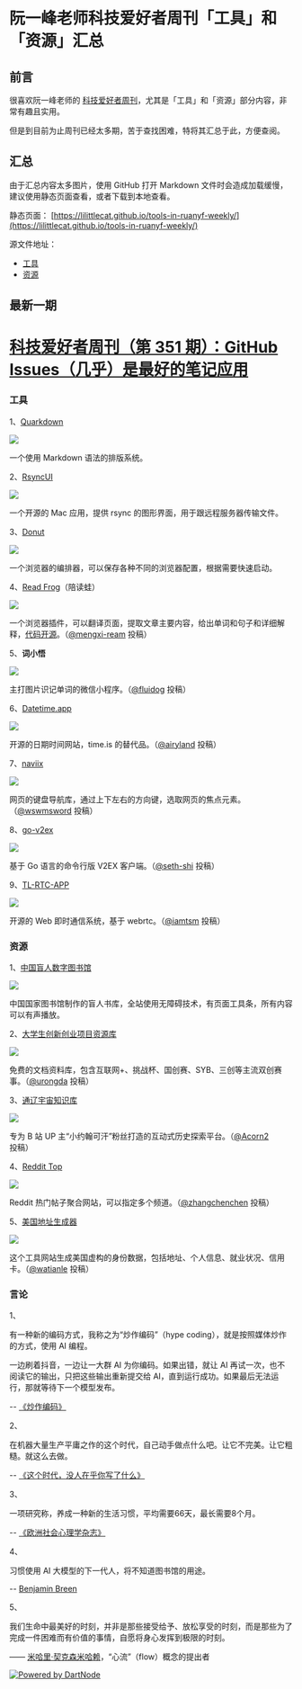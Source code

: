 # 阮一峰老师科技爱好者周刊「工具」和「资源」汇总

## 前言
很喜欢阮一峰老师的 [科技爱好者周刊](https://github.com/ruanyf/weekly)，尤其是「工具」和「资源」部分内容，非常有趣且实用。 

但是到目前为止周刊已经太多期，苦于查找困难，特将其汇总于此，方便查阅。

## 汇总
由于汇总内容太多图片，使用 GitHub 打开 Markdown 文件时会造成加载缓慢，建议使用静态页面查看，或者下载到本地查看。

静态页面：
[https://lilittlecat.github.io/tools-in-ruanyf-weekly/](https://lilittlecat.github.io/tools-in-ruanyf-weekly/)

源文件地址：
- [工具](https://cdn.jsdelivr.net/gh/LiLittleCat/tools-in-ruanyf-weekly/docs/tools.md)
- [资源](https://cdn.jsdelivr.net/gh/LiLittleCat/tools-in-ruanyf-weekly/docs/resources.md)

## 最新一期
<!-- <currentVersion>351</currentVersion> -->
<!-- Begin -->
# [科技爱好者周刊（第 351 期）：GitHub Issues（几乎）是最好的笔记应用](https://github.com/ruanyf/weekly/blob/master/docs/issue-351.md)
### 工具


1、[Quarkdown](https://github.com/iamgio/quarkdown)

![](https://cdn.beekka.com/blogimg/asset/202506/bg2025060308.webp)

一个使用 Markdown 语法的排版系统。

2、[RsyncUI](https://github.com/rsyncOSX/RsyncUI)

![](https://cdn.beekka.com/blogimg/asset/202505/bg2025053005.webp)

一个开源的 Mac 应用，提供 rsync 的图形界面，用于跟远程服务器传输文件。

3、[Donut](https://donutbrowser.com/)

![](https://cdn.beekka.com/blogimg/asset/202505/bg2025053001.webp)

一个浏览器的编排器，可以保存各种不同的浏览器配置，根据需要快速启动。

4、[Read Frog](https://readfrog.mengxi.work/zh)（陪读蛙）

![](https://cdn.beekka.com/blogimg/asset/202505/bg2025053007.webp)

一个浏览器插件，可以翻译页面，提取文章主要内容，给出单词和句子和详细解释，[代码开源](https://github.com/mengxi-ream/read-frog)。（[@mengxi-ream](https://github.com/ruanyf/weekly/issues/6956) 投稿）

5、**词小悟**

![](https://cdn.beekka.com/blogimg/asset/202505/bg2025053101.webp)

主打图片识记单词的微信小程序。（[@fluidog](https://github.com/ruanyf/weekly/issues/6962) 投稿）

6、[Datetime.app](https://datetime.app/)

![](https://cdn.beekka.com/blogimg/asset/202506/bg2025060106.webp)

开源的日期时间网站，time.is 的替代品。（[@airyland](https://github.com/ruanyf/weekly/issues/6970) 投稿）

7、[naviix](https://github.com/wswmsword/naviix)

![](https://cdn.beekka.com/blogimg/asset/202506/bg2025060301.webp)

网页的键盘导航库，通过上下左右的方向键，选取网页的焦点元素。（[@wswmsword](https://github.com/ruanyf/weekly/issues/6975) 投稿）

8、[go-v2ex](https://github.com/seth-shi/go-v2ex)

![](https://cdn.beekka.com/blogimg/asset/202506/bg2025060303.webp)

基于 Go 语言的命令行版 V2EX 客户端。（[@seth-shi](https://github.com/ruanyf/weekly/issues/6978) 投稿）

9、[TL-RTC-APP](https://github.com/tl-open-source/tl-rtc-app)

![](https://cdn.beekka.com/blogimg/asset/202506/bg2025060502.webp)

开源的 Web 即时通信系统，基于 webrtc。（[@iamtsm](https://github.com/ruanyf/weekly/issues/6986) 投稿）


### 资源


1、[中国盲人数字图书馆](http://www.cdlvi.cn)

![](https://cdn.beekka.com/blogimg/asset/202506/bg2025060115.webp)

中国国家图书馆制作的盲人书库，全站使用无障碍技术，有页面工具条，所有内容可以有声播放。

2、[大学生创新创业项目资源库](https://cy.urongda.com/explore)

![](https://cdn.beekka.com/blogimg/asset/202505/bg2025053008.webp)

免费的文档资料库，包含互联网+、挑战杯、国创赛、SYB、三创等主流双创赛事。（[@urongda](https://github.com/ruanyf/weekly/issues/6959) 投稿）

3、[通辽宇宙知识库](https://www.tongliaouniverse.cn)

![](https://cdn.beekka.com/blogimg/asset/202506/bg2025060501.webp)

专为 B 站 UP 主“小约翰可汗”粉丝打造的互动式历史探索平台。（[@Acorn2](https://github.com/ruanyf/weekly/issues/6990) 投稿）

4、[​​Reddit Top​](https://reddit-top.pages.dev/)

![](https://cdn.beekka.com/blogimg/asset/202505/bg2025053010.webp)

Reddit 热门帖子聚合网站，可以指定多个频道。（[@zhangchenchen](https://github.com/ruanyf/weekly/issues/6957) 投稿）

5、[美国地址生成器](https://www.usaddrgen.com/zh/)

![](https://cdn.beekka.com/blogimg/asset/202506/bg2025060201.webp)

这个工具网站生成美国虚构的身份数据，包括地址、个人信息、就业状况、信用卡。（[@watianle](https://github.com/ruanyf/weekly/issues/6972) 投稿）


### 言论


1、

有一种新的编码方式，我称之为“炒作编码”（hype coding），就是按照媒体炒作的方式，使用 AI 编程。

一边刷着抖音，一边让一大群 AI 为你编码。如果出错，就让 AI 再试一次，也不阅读它的输出，只把这些输出重新提交给 AI，直到运行成功。如果最后无法运行，那就等待下一个模型发布。

-- [《炒作编码》](https://simonwillison.net/2025/May/31/steve-krouse/)

2、

在机器大量生产平庸之作的这个时代，自己动手做点什么吧。让它不完美。让它粗糙。就这么去做。

-- [《这个时代，没人在乎你写了什么》](https://dansinker.com/posts/2025-05-23-who-cares/)

3、

一项研究称，养成一种新的生活习惯，平均需要66天，最长需要8个月。

-- [《欧洲社会心理学杂志》](https://thelogicaloptimist.com/index.php/2015/10/25/the-21-day-myth-create-new-habit/)

4、

习惯使用 AI 大模型的下一代人，将不知道图书馆的用途。

-- [Benjamin Breen](https://simonwillison.net/2025/Jun/3/benjamin-breen/)

5、

我们生命中最美好的时刻，并非是那些接受给予、放松享受的时刻，而是那些为了完成一件困难而有价值的事情，自愿将身心发挥到极限的时刻。

—— [米哈里·契克森米哈赖](https://terriblesoftware.org/2025/04/23/the-hidden-cost-of-ai-coding/)，“心流”（flow）概念的提出者


<!-- End -->


[![Powered by DartNode](https://dartnode.com/branding/DN-Open-Source-sm.png)](https://dartnode.com "Powered by DartNode - Free VPS for Open Source")
